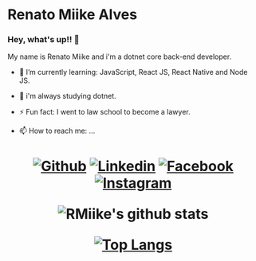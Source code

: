 # Renato Miike Alves
### Hey, what's up!! 👋

My name is Renato Miike and i'm a dotnet core back-end developer.


- 🌱 I’m currently learning: JavaScript, React JS, React Native and Node JS.
- 🚀 i'm always studying dotnet.
- ⚡ Fun fact: I went to law school to become a lawyer.

- 📫 How to reach me: ...
<h1 align="center" >
  
[![Github](https://img.shields.io/badge/-Github-black?style=flat-square&logo=Github&logoColor=white&link=https://github.com/RMiike)](https://github.com/RMiike)
[![Linkedin](https://img.shields.io/badge/-Linkedin-informational?style=flat-square&logo=Linkedin&logoColor=white&link=https://www.linkedin.com/in/renato-alves-583804176/)](https://www.linkedin.com/in/renato-alves-583804176/)
[![Facebook](https://img.shields.io/badge/-Facebook-blue?style=flat-square&logo=Facebook&logoColor=white&link=https://www.facebook.com/RMiikeA)](https://www.facebook.com/RMiikeA)
[![Instagram](https://img.shields.io/badge/-Instagram-blueviolet?style=flat-square&logo=Instagram&logoColor=white&link=https://www.instagram.com/rmiikea/)](https://www.instagram.com/rmiikea/)

![RMiike's github stats](https://github-readme-stats.vercel.app/api?username=rmiike&show_icons=true&theme=dracula)

[![Top Langs](https://github-readme-stats.vercel.app/api/top-langs/?username=rmiike&layout=compact)](https://github.com/rmiike/github-readme-stats)

</h1>
<!--
**RMiike/RMiike** is a ✨ _special_ ✨ repository because its `README.md` (this file) appears on your GitHub profile.

Here are some ideas to get you started:

- 🔭 I’m currently working on ...
- 🌱 I’m currently learning ...
- 👯 I’m looking to collaborate on ...
- 🤔 I’m looking for help with ...
- 💬 Ask me about ...
- 📫 How to reach me: ...
- 😄 Pronouns: ...
- ⚡ Fun fact: ...
-->
